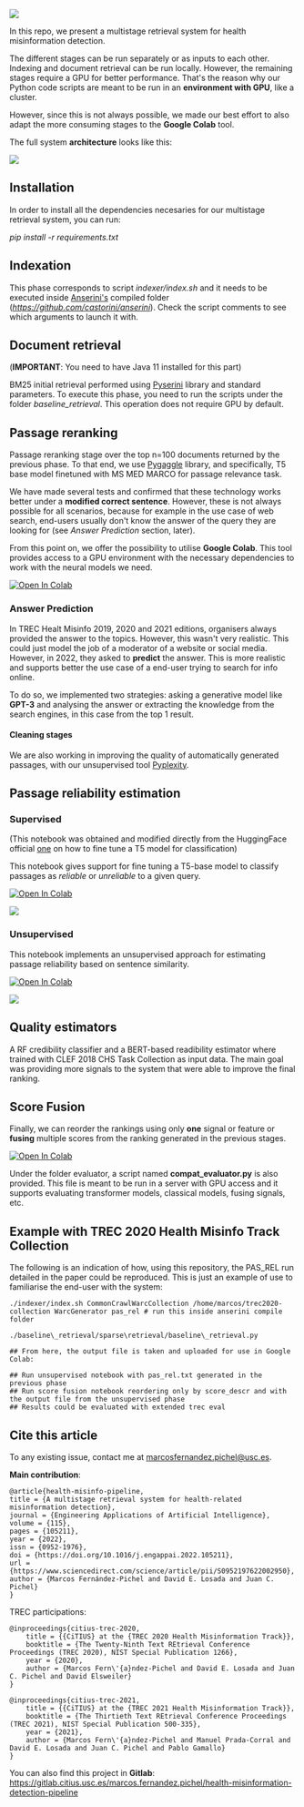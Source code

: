 
![](logo.png)

In this repo, we present a multistage retrieval system for health misinformation detection. 

The different stages can be run separately or as inputs to each other. Indexing and document retrieval can be run locally. However, the remaining stages require a GPU for better performance. That's the reason why our Python code scripts are meant to be run in an **environment with GPU**, like a cluster.

However, since this is not always possible, we made our best effort to also adapt the more consuming stages to the **Google Colab** tool.

The full system **architecture** looks like this: 

![](imgs/multistage_retrieval_v2.png)

## Installation 

In order to install all the dependencies necesaries for our multistage retrieval system, you can run: 

*pip install -r requirements.txt*

## Indexation

This phase corresponds to script *indexer/index.sh* and it needs to be executed inside [Anserini's](https://github.com/castorini/anserini) compiled folder (*https://github.com/castorini/anserini*). Check the script comments to see which arguments to launch it with.

## Document retrieval

(**IMPORTANT**: You need to have Java 11 installed for this part)

BM25 initial retrieval performed using [Pyserini](https://github.com/castorini/pyserini) library and standard parameters. To execute this phase, you need to run the scripts under the folder *baseline_retrieval*. This operation does not require GPU by default.

## Passage reranking

Passage reranking stage over the top n=100 documents returned by the previous phase. To that end, we use [Pygaggle](https://github.com/castorini/pygaggle) library, and specifically, T5 base model finetuned with MS MED MARCO for passage relevance task. 

We have made several tests and confirmed that these technology works better under a **modified correct sentence**. However, these is not always possible for all scenarios, because for example in the use case of web search, end-users usually don't know the answer of the query they are looking for (see *Answer Prediction* section, later).

From this point on, we offer the possibility to utilise **Google Colab**. This tool provides access to a GPU environment with the necessary dependencies to work with the neural models we need.

<a href="https://colab.research.google.com/drive/1Ppnd7TMBj8l1mro4XI78nC_PJnBxrV4u"><img alt="Open In Colab" src="https://colab.research.google.com/assets/colab-badge.svg?style=flat-square"></a>

### Answer Prediction

In TREC Healt Misinfo 2019, 2020 and 2021 editions, organisers always provided the answer to the topics. However, this wasn't very realistic. This could just model the job of a moderator of a website or social media. However, in 2022, they asked to **predict** the answer. This is more realistic and supports better the use case of a end-user trying to search for info online.

To do so, we implemented two strategies: asking a generative model like **GPT-3** and analysing the answer or extracting the knowledge from the search engines, in this case from the top 1 result.

#### Cleaning stages

We are also working in improving the quality of automatically generated passages, with our unsupervised tool [Pyplexity](https://github.com/citiususc/pyplexity).

## Passage reliability estimation

### Supervised

(This notebook was obtained and modified directly from the HuggingFace official [one](https://colab.research.google.com/github/patil-suraj/exploring-T5/blob/master/t5_fine_tuning.ipynb) on how to fine tune a T5 model for classification) 

This notebook gives support for fine tuning a T5-base model to classify passages as *reliable* or *unreliable* to a given query.

<a href="https://colab.research.google.com/drive/1N84trSsBtbkvA7PHS1DF1aDB1w2gheEl"><img alt="Open In Colab" src="https://colab.research.google.com/assets/colab-badge.svg?style=flat-square"></a>

![](imgs/T5_training.png)

### Unsupervised

This notebook implements an unsupervised approach for estimating passage reliability based on sentence similarity.

<a href="https://colab.research.google.com/drive/1kzSH_DQQn_gbfIA3ybzynHfgMwT_WC5-"><img alt="Open In Colab" src="https://colab.research.google.com/assets/colab-badge.svg?style=flat-square"></a>

![](imgs/Unsupervised.png)


## Quality estimators

A RF credibility classifier and a BERT-based readibility estimator where trained with CLEF 2018 CHS Task Collection as input data. The main goal was providing more signals to the system that were able to improve the final ranking.

## Score Fusion

Finally, we can reorder the rankings using only **one** signal or feature or **fusing** multiple scores from the ranking generated in the previous stages.

<a href="https://colab.research.google.com/drive/1KoxHh0Q2dNeu9CtX0SL-UqCVpjTl3Z9_"><img alt="Open In Colab" src="https://colab.research.google.com/assets/colab-badge.svg?style=flat-square"></a>

Under the folder evaluator, a script named **compat_evaluator.py** is also provided. This file is meant to be run in a server with GPU access and it supports evaluating transformer models, classical models, fusing signals, etc.

## Example with TREC 2020 Health Misinfo Track Collection

The following is an indication of how, using this repository, the PAS_REL run detailed in the paper could be reproduced. This is just an example of use to familiarise the end-user with the system:

```
./indexer/index.sh CommonCrawlWarcCollection /home/marcos/trec2020-collection WarcGenerator pas_rel # run this inside anserini compile folder

./baseline\_retrieval/sparse\retrieval/baseline\_retrieval.py 

## From here, the output file is taken and uploaded for use in Google Colab:

## Run unsupervised notebook with pas_rel.txt generated in the previous phase 
## Run score fusion notebook reordering only by score_descr and with the output file from the unsupervised phase
## Results could be evaluated with extended trec eval

```

## Cite this article

To any existing issue, contact me at marcosfernandez.pichel@usc.es.

**Main contribution**:

```
@article{health-misinfo-pipeline,
title = {A multistage retrieval system for health-related misinformation detection},
journal = {Engineering Applications of Artificial Intelligence},
volume = {115},
pages = {105211},
year = {2022},
issn = {0952-1976},
doi = {https://doi.org/10.1016/j.engappai.2022.105211},
url = {https://www.sciencedirect.com/science/article/pii/S0952197622002950},
author = {Marcos Fernández-Pichel and David E. Losada and Juan C. Pichel}
}
```

TREC participations:

```
@inproceedings{citius-trec-2020,
	title = {{CiTIUS} at the {TREC 2020 Health Misinformation Track}},
	booktitle = {The Twenty-Ninth Text REtrieval Conference Proceedings (TREC 2020), NIST Special Publication 1266},
	year = {2020},
	author = {Marcos Fern\'{a}ndez-Pichel and David E. Losada and Juan C. Pichel and David Elsweiler}
}

@inproceedings{citius-trec-2021,
	title = {{CiTIUS} at the {TREC 2021 Health Misinformation Track}},
	booktitle = {The Thirtieth Text REtrieval Conference Proceedings (TREC 2021), NIST Special Publication 500-335},
	year = {2021},
	author = {Marcos Fern\'{a}ndez-Pichel and Manuel Prada-Corral and David E. Losada and Juan C. Pichel and Pablo Gamallo}
}

```

You can also find this project in **Gitlab**: https://gitlab.citius.usc.es/marcos.fernandez.pichel/health-misinformation-detection-pipeline 
